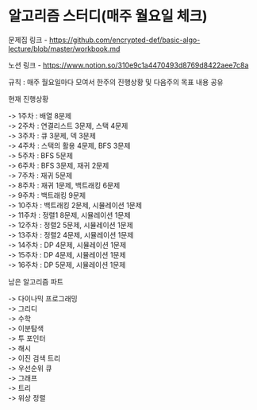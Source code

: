 # 알고리즘 스터디(매주 월요일 체크)

문제집 링크 - https://github.com/encrypted-def/basic-algo-lecture/blob/master/workbook.md

노션 링크 - https://www.notion.so/310e9c1a4470493d8769d8422aee7c8a

규칙 : 매주 월요일마다 모여서 한주의 진행상황 및 다음주의 목표 내용 공유

현재 진행상황

  -> 1주차 : 배열 8문제\
  -> 2주차 : 연결리스트 3문제, 스택 4문제\
  -> 3주차 : 큐 3문제, 덱 3문제\
  -> 4주차 : 스택의 활용 4문제, BFS 3문제\
  -> 5주차 : BFS 5문제\
  -> 6주차 : BFS 3문제, 재귀 2문제\
  -> 7주차 : 재귀 5문제\
  -> 8주차 : 재귀 1문제, 백트래킹 6문제\
  -> 9주차 : 백트래킹 9문제\
  -> 10주차 : 백트래킹 2문제, 시뮬레이션 1문제\
  -> 11주차 : 정렬1 8문제, 시뮬레이션 1문제\
  -> 12주차 : 정렬2 5문제, 시뮬레이션 1문제\
  -> 13주차 : 정렬2 4문제, 시뮬레이션 1문제\
  -> 14주차 : DP 4문제, 시뮬레이션 1문제\
  -> 15주차 : DP 4문제, 시뮬레이션 1문제\
  -> 16주차 : DP 5문제, 시뮬레이션 1문제

남은 알고리즘 파트

  -> 다이나믹 프로그래밍\
  -> 그리디\
  -> 수학\
  -> 이분탐색\
  -> 투 포인터\
  -> 해시\
  -> 이진 검색 트리\
  -> 우선순위 큐\
  -> 그래프\
  -> 트리\
  -> 위상 정렬
